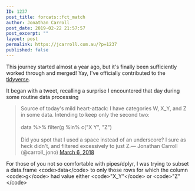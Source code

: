 ```yaml
---
ID: 1237
post_title: forcats::fct_match
author: Jonathan Carroll
post_date: 2019-02-22 21:57:57
post_excerpt: ""
layout: post
permalink: https://jcarroll.com.au/?p=1237
published: false
---
```

<!-- wp:paragraph -->
<p>This journey started almost a year ago, but it's finally been sufficiently worked through and merged! Yay, I've officially contributed to the <a href="https://www.tidyverse.org/">tidyverse</a>. </p>
<!-- /wp:paragraph -->

<!-- wp:more -->
<!--more-->
<!-- /wp:more -->

<!-- wp:paragraph -->
<p>It began with a tweet, recalling a surprise I encountered that day during some routine data processing</p>
<!-- /wp:paragraph -->

<!-- wp:quote -->
<blockquote class="wp-block-quote"><p>Source of today's mild heart-attack: I have categories W, X_Y, and Z in some data. Intending to keep only the second two:<br><br>data %&gt;% filter(g %in% c("X Y", "Z")<br><br>Did you spot that I used a space instead of an underscore? I sure as heck didn't, and filtered excessively to just Z.— Jonathan Carroll (@carroll_jono) <a href="https://twitter.com/carroll_jono/status/971093803099541504?ref_src=twsrc%5Etfw">March 6, 2018</a></p></blockquote>
<!-- /wp:quote -->

<!-- wp:paragraph -->
<p>For those of you not so comfortable with pipes/dplyr, I was trying to subset a data.frame &lt;code>data&lt;/code> to only those rows for which the column &lt;code>g&lt;/code> had value either &lt;code>"X_Y"&lt;/code> or &lt;code>"Z"&lt;/code></p>
<!-- /wp:paragraph -->